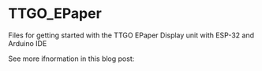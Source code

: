 # TTGO_EPaper
Files for getting started with the TTGO EPaper Display unit with ESP-32 and Arduino IDE

See more ifnormation in this blog post:

